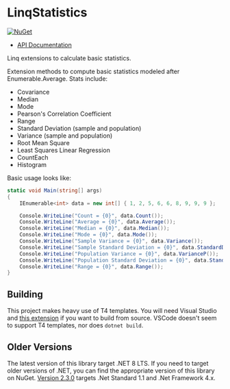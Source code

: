 # LinqStatistics

[![NuGet](https://img.shields.io/nuget/dt/LinqStatistics)](https://www.nuget.org/packages/LinqStatistics/)

- [API Documentation](https://dkackman.github.io/LinqStatistics/)

Linq extensions to calculate basic statistics.

Extension methods to compute basic statistics modeled after Enumerable.Average. Stats include:

- Covariance
- Median
- Mode
- Pearson's Correlation Coefficient
- Range
- Standard Deviation (sample and population)
- Variance (sample and population)
- Root Mean Square
- Least Squares Linear Regression
- CountEach
- Histogram

Basic usage looks like:

```csharp
static void Main(string[] args)
{
    IEnumerable<int> data = new int[] { 1, 2, 5, 6, 6, 8, 9, 9, 9 };

    Console.WriteLine("Count = {0}", data.Count());
    Console.WriteLine("Average = {0}", data.Average());
    Console.WriteLine("Median = {0}", data.Median());
    Console.WriteLine("Mode = {0}", data.Mode());
    Console.WriteLine("Sample Variance = {0}", data.Variance());
    Console.WriteLine("Sample Standard Deviation = {0}", data.StandardDeviation());
    Console.WriteLine("Population Variance = {0}", data.VarianceP());
    Console.WriteLine("Population Standard Deviation = {0}", data.StandardDeviationP());
    Console.WriteLine("Range = {0}", data.Range());
}
```

## Building

This project makes heavy use of T4 templates. You will need Visual Studio and [this extension](https://github.com/RdJNL/TextTemplatingCore) if you want to build from source. VSCode doesn't seem to support T4 templates, nor does `dotnet build`.

## Older Versions

The latest version of this library target .NET 8 LTS. If you need to target older versions of .NET, you can find the appropriate version of this library on NuGet. [Version 2.3.0](https://www.nuget.org/packages/LinqStatistics/?version=2.3.0) targets .Net Standard 1.1 and .Net Framework 4.x.
